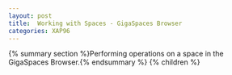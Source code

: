 ```yaml
---
layout: post
title:  Working with Spaces - GigaSpaces Browser
categories: XAP96
---
```


{% summary section %}Performing operations on a space in the GigaSpaces Browser.{% endsummary %}
{% children %}
